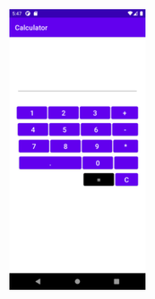 <img height=500 src="https://github.com/AkankshaGaonkar/Calci/blob/master/Screenshot_1626869869.png" />
